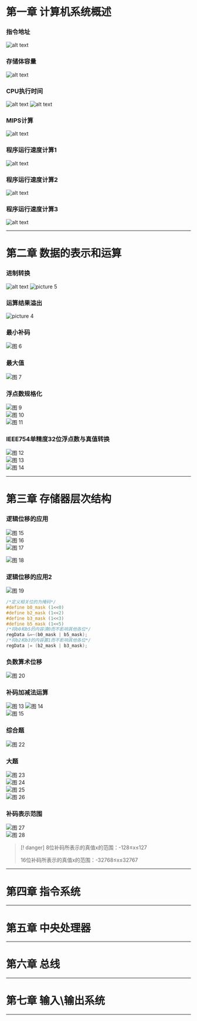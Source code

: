 # 第一章 计算机系统概述 
### 指令地址
![alt text](../../../images/408-pr-exam-image.png)
### 存储体容量
![alt text](../../../images/408-pr-exam-image-1.png)
### CPU执行时间
![alt text](../../../images/408-pr-exam-image-2.png)
![alt text](../../../images/408-pr-exam-image-3.png)
### MIPS计算
![alt text](../../../images/408-pr-exam-image-4.png)
### 程序运行速度计算1
![alt text](../../../images/408-pr-exam-image-5.png)

### 程序运行速度计算2
![alt text](../../../images/408-pr-exam-image-6.png)
### 程序运行速度计算3
![alt text](../../../images/408-pr-exam-image-7.png)

--- 
# 第二章 数据的表示和运算

### 进制转换
![alt text](../../../images/408-pr-exam-image-8.png)
![picture 5](../../../images/83ec6d0fac9415351bbb53700e5a38d86b43964a722eeff41faf2d26ce6fa4b2.png)  

### 运算结果溢出
![picture 4](../../../images/eab15c9be9dfc2435c22ae1b9f7926292d50564a235ffdbad6e1502441b59698.png)  
### 最小补码
![图 6](../../../images/6ef8edb970c0ed740369b2e78de262720ba26465d0b3f2d7ad0414f998619863.png)  

### 最大值
![图 7](../../../images/7f3b56967d274abf7bf4f82d54289b80c29d55f554c08108428d6e88c6df84a1.png)  

<!-- ### 浮点数表示范围
![图 8](../../../images/a92d3d7536862e286b1ec99fea277deb9b96cfc6f0074f7bf07a96ae5e0682e5.png)   -->

### 浮点数规格化
![图 9](../../../images/ed3a36707849e242447638b8e51ea58fad7459e1c65875d3e8739a87affa8ee4.png)  
![图 10](../../../images/299b301e149ee5abd320536ab710a68a5907dab1a2e69a155aae78582382bea0.png)  
![图 11](../../../images/718db4abc18e65ec809329900730e5aece43786cd509bc69e6ec3168e0ca86c1.png)  

### IEEE754单精度32位浮点数与真值转换
![图 12](../../../images/a2ccc605c4d51580532e29e3ce44f7420b440e1e7dfbd1718079e37b5d64c025.png)  
![图 13](../../../images/61965aa26f474c9b1f6f4838dde90523fcac2cc9e53e9a5ca2350bdec944f28f.png)  
![图 14](../../../images/859b7ad49ae8fe9259de953305b54c9cd81f4b6b083cde015e0b9accd44c9662.png)  



--- 
# 第三章 存储器层次结构
### 逻辑位移的应用
![图 15](../../../images/d92d0069c92eca7203d6eb25561b43a32902f8dcce283348d5bfc6ff2a4ac110.png)  
![图 16](../../../images/f4a5cdcf09c6595f59e5723cabdcfb4cb6eab7141657526648e7ee476ab56b91.png)  
![图 17](../../../images/032d48ce16fe1380554369f17055e3b1df8ee4c1d92c31ef8308023cf1c771da.png)  

![图 18](../../../images/edd71507752d84a8cd4d303592a3bcb52e98adab186abad549abc6989b725bf6.png)  

### 逻辑位移的应用2
![图 19](../../../images/c3bc30c0c40a0785e9a3eb8ec2018d89d651289a6125f084fd559abbed3ce3a5.png)  

```c
/*定义相关位的为掩码*/
#define b0_mask (1<<0)
#define b2_mask (1<<2)
#define b3_mask (1<<3)
#define b5_mask (1<<5)
/*将b0和b5的内容清0而不影响其他各位*/
regData &=~(b0_mask | b5_mask);
/*将b2和b3的内容置1而不影响其他各位*/
regData |= (b2_mask | b3_mask);
```
### 负数算术位移
![图 20](../../../images/da36ae3f34612a624963bf12182a09c694e82087097687268e63d5e5073b38ae.png)  


### 补码加减法运算

![图 13](../../../images/73da391e7d3127ddc196a4949e0231ae568dc37404617f7f739e620f133cc314.png) 
![图 14](../../../images/e8ea67aceed85fccb22d91ee0b190110bf49b7853fabdc3949fa84a4424a41b5.png)  
![图 15](../../../images/340173496637cf363d3f2b01d75800baba6a0aab6d36ba65de00ae6e2d38e8ad.png)  

### 综合题
![图 22](../../../images/fd5da75f024deb7918283a9ddde152d8df2a11bc6451073d247df1edf1e6b0d4.png)  

### 大题
![图 23](../../../images/070ee721c497b24f866ea1ccbfcfce45c9693771af156dfa9c43ea90e13722ad.png)  
![图 24](../../../images/cb2a70eab250c5d37ba6df2d0cf3f861b3dd2efca3dd6f85766895724410554d.png)  
![图 25](../../../images/31925c25ef255e1cb249c6ccfb2a01d0ddea76fa6b0f796d7fc3f6ae126bcfae.png)  
![图 26](../../../images/de66584c3de5fa4fb0b9c097b81c084775f2500309e6b383f18aa1d7e998f294.png)  

### 补码表示范围
![图 27](../../../images/500675c1a79ddbb08a77af1a893bf88ffcf334e7212eefa9565c1dec5b578842.png)  
![图 28](../../../images/5ab2bd2e713158a71fa6f7980d994d76a5b125d6e9ef6304e7b746fa854cea55.png)  
> [! danger] 8位补码所表示的真值x的范围：-128≤x≤127 </p>  16位补码所表示的真值x的范围：-32768≤x≤32767

<!-- ### 原码除法运算（不恢复余数法） -->



--- 
# 第四章 指令系统



--- 
# 第五章 中央处理器


--- 
# 第六章 总线



--- 
# 第七章 输入\输出系统





--- 